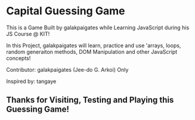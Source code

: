 # Capital Guessing Game

This is a Game Built by galakpaigates while Learning JavaScript during his JS Course @ KIT!

In this Project, galakpaigates will learn, practice and use 'arrays, loops, random generaiton methods, DOM Manipulation and other JavaScript concepts!

Contributor:
  galakpaigates (Jee-do G. Arkoi) Only
  
  Inspired by: tangaye
  
## Thanks for Visiting, Testing and Playing this Guessing Game!
